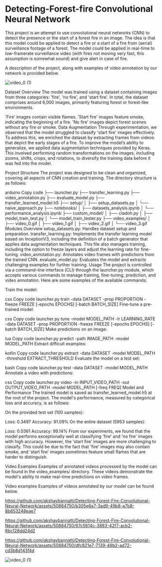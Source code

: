 # Detecting-Forest-fire Convolutional Neural Network

This project is an attempt to use convolutional neural networks (CNN) to detect the presence or the start of a forest fire in an image. The idea is that this model could be applied to detect a fire or a start of a fire from (aerial) surveillance footage of a forest. The model could be applied in real-time to low-framerate surveillance video (with fires not moving very fast, this assumption is somewhat sound) and give alert in case of fire.

A description of the project, along with examples of video annotation by our network is provided below.

![video_0 (1)](https://github.com/akshaybannatti/Detecting-Forest-Fire-Convolutional-Neural-Network/assets/50884750/378adb83-cc18-49d2-b365-2f14f2626ec2)  

Dataset Overview
The model was trained using a dataset containing images from three categories: 'fire', 'no fire', and 'start fire'. In total, the dataset comprises around 6,000 images, primarily featuring forest or forest-like environments.

'Fire' images contain visible flames.
'Start fire' images feature smoke, indicating the beginning of a fire.
'No fire' images depict forest scenes without any fire or smoke.
Data Augmentation
Through experimentation, we observed that the model struggled to classify 'start fire' images effectively. To address this, we enriched the dataset by extracting frames from videos that depict the early stages of a fire. To improve the model’s ability to generalize, we applied data augmentation techniques provided by Keras. This involved performing random transformations on the images, including zooms, shifts, crops, and rotations, to diversify the training data before it was fed into the model.

Project Structure
The project was designed to be clean and organized, covering all aspects of CNN creation and training. The directory structure is as follows:

arduino
Copy code
├── launcher.py
├── transfer_learning.py
├── video_annotation.py
├── evaluate_model.py
├── transfer_learned_model.h5
├── setup/
│   ├── setup_datasets.py
│   └── naive_approach.py
├── notebooks/
│   ├── datasets_analysis.ipynb
│   └── performance_analysis.ipynb
├── custom_model/
│   ├── cladoh.py
│   ├── model_train_test.py
│   └── model_train_tester.py
├── video_examples/
│   ├── video_0.gif
│   ├── video_1.gif
│   ├── video_2.gif
│   └── video_3.gif
Modules Overview
setup_datasets.py: Handles dataset setup and preparation.
transfer_learning.py: Implements the transfer learning model based on InceptionV3, including the definition of a batch generator that applies data augmentation techniques. This file also manages training, including the option to freeze layers and adjust the learning rate for fine-tuning.
video_annotation.py: Annotates video frames with predictions from the trained CNN.
evaluate_model.py: Evaluates the model and extracts challenging examples for further training.
Usage
The project is controlled via a command-line interface (CLI) through the launcher.py module, which accepts various commands to manage training, fine-tuning, prediction, and video annotation. Here are some examples of the available commands:

Train the model:

css
Copy code
launcher.py train -data DATASET -prop PROPORTION -freeze FREEZE [-epochs EPOCHS] [-batch BATCH_SIZE]
Fine-tune a pre-trained model:

css
Copy code
launcher.py tune -model MODEL_PATH -lr LEARNING_RATE -data DATASET -prop PROPORTION -freeze FREEZE [-epochs EPOCHS] [-batch BATCH_SIZE]
Make predictions on an image:

lua
Copy code
launcher.py predict -path IMAGE_PATH -model MODEL_PATH
Extract difficult examples:

kotlin
Copy code
launcher.py extract -data DATASET -model MODEL_PATH -threshold EXTRACT_THRESHOLD
Evaluate the model on a test set:

bash
Copy code
launcher.py test -data DATASET -model MODEL_PATH
Annotate a video with predictions:

css
Copy code
launcher.py video -in INPUT_VIDEO_PATH -out OUTPUT_VIDEO_PATH -model MODEL_PATH [-freq FREQ]
Model and Performance
The trained model is saved as transfer_learned_model.h5 at the root of the project. The model's performance, measured by categorical loss and accuracy, is as follows:

On the provided test set (100 samples):

Loss: 0.3497
Accuracy: 91.09%
On the entire dataset (5953 samples):

Loss: 0.0361
Accuracy: 99.14%
From our experiments, we found that the model performs exceptionally well at classifying 'fire' and 'no fire' images with high accuracy. However, the 'start fire' images are more challenging to classify. This could be due to the fact that 'fire' images may also contain smoke, and 'start fire' images sometimes feature small flames that are harder to distinguish.

Video Examples
Examples of annotated videos processed by the model can be found in the video_examples/ directory. These videos demonstrate the model's ability to make real-time predictions on video frames.








Video examples
Examples of videos annotated by our model can be found below.

https://github.com/akshaybannatti/Detecting-Forest-Fire-Convolutional-Neural-Network/assets/50884750/b305e6a7-3ad9-49b8-a7b8-8b853248eae7



https://github.com/akshaybannatti/Detecting-Forest-Fire-Convolutional-Neural-Network/assets/50884750/67c5614c-3883-42f7-acb2-6bc128dd24d2



https://github.com/akshaybannatti/Detecting-Forest-Fire-Convolutional-Neural-Network/assets/50884750/dfc821e7-7139-48b2-ad72-cd3b8d143f4d

![video_0 (1)](https://github.com/akshaybannatti/Detecting-Forest-Fire-Convolutional-Neural-Network/assets/50884750/378adb83-cc18-49d2-b365-2f14f2626ec2)  











